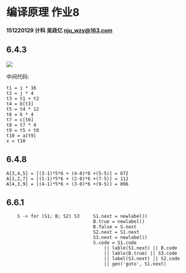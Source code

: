 # 编译原理 作业8

**151220129 计科 吴政亿 nju_wzy@163.com**

## 6.4.3

![](C:\Users\91434\Documents\坚果云\NJU-Compiler-Principle\homework\8\6.4.3.png)

中间代码:

```
t1 = i * 16
t2 = j * 4
t3 = t1 + t2
t4 = b[t3]
t5 = t4 * 12
t6 = k * 4
t7 = c[t6]
t8 = t7 * 4
t9 = t5 + t8
t10 = a[t9]
x = t10
```



## 6.4.8

```
A[3,4,5] = [(3-1)*5*6 + (4-0)*6 +(5-5)] = 672
A[1,2,7] = [(1-1)*5*6 + (2-0)*6 +(7-5)] = 112
A[4,3,9] = [(4-1)*5*6 + (3-0)*6 +(9-5)] = 896
```




## 6.6.1

```
    S -> for (S1; B; S2) S3     S1.next = newlabel()
                                B.true = newlabel()
                                B.false = S.next
                                S2.next = S1.next
                                S3.next = newlabel()
                                S.code = S1.code
                                    || lable(S1.next) || B.code
                                    || lable(B.true) || S3.code
                                    || label(S3.next) || S2.code
                                    || gen('goto', S1.next)
```

